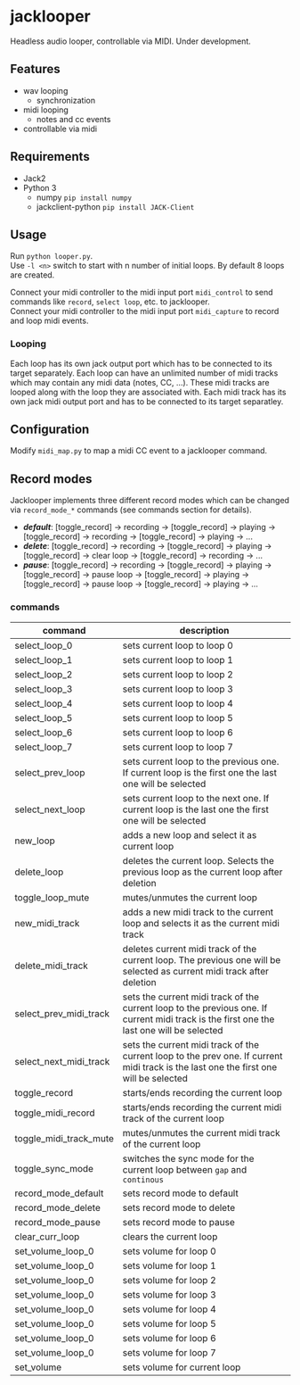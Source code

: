 # jacklooper
Headless audio looper, controllable via MIDI. Under development.

## Features

* wav looping
  * synchronization
* midi looping
  * notes and cc events
* controllable via midi

## Requirements

* Jack2
* Python 3
	* numpy ```pip install numpy```
	* jackclient-python ```pip install JACK-Client```

## Usage

Run ```python looper.py```.  
Use ```-l <n>``` switch to start with n number of initial loops. By default 8 loops are created.

Connect your midi controller to the midi input port ```midi_control``` to send  commands like ```record```, ```select loop```, etc. to jacklooper.  
Connect your midi controller to the midi input port ```midi_capture``` to record and loop midi events.

### Looping
Each loop has its own jack output port which has to be connected to its target separately. Each loop can have an unlimited number of midi tracks which may contain any midi data (notes, CC, ...). These midi tracks are looped along with the loop they are associated with. Each midi track has its own jack midi output port and has to be connected to its target separatley.

## Configuration

Modify ```midi_map.py``` to map a midi CC event to a jacklooper command.

## Record modes

Jacklooper implements three different record modes which can be changed via ```record_mode_*``` commands (see commands section for details).

* ***default***: [toggle_record] -> recording -> [toggle_record] -> playing -> [toggle_record] -> recording -> [toggle_record] -> playing -> ...
* ***delete***: [toggle_record] -> recording -> [toggle_record] -> playing -> [toggle_record] -> clear loop -> [toggle_record] -> recording -> ...
* ***pause***: [toggle_record] -> recording -> [toggle_record] -> playing -> [toggle_record] -> pause loop -> [toggle_record] -> playing -> [toggle_record] -> pause loop -> [toggle_record] -> playing -> ...

### commands 

|command | description|
|--------|------------|
|select_loop_0|sets current loop to loop 0|
|select_loop_1|sets current loop to loop 1|
|select_loop_2|sets current loop to loop 2|
|select_loop_3|sets current loop to loop 3|
|select_loop_4|sets current loop to loop 4|
|select_loop_5|sets current loop to loop 5|
|select_loop_6|sets current loop to loop 6|
|select_loop_7|sets current loop to loop 7|
|select_prev_loop|sets current loop to the previous one. If current loop is the first one the last one will be selected|
|select_next_loop|sets current loop to the next one. If current loop is the last one the first one will be selected|
|new_loop|adds a new loop and select it as current loop|
|delete_loop|deletes the current loop. Selects the previous loop as the current loop after deletion|
|toggle_loop_mute|mutes/unmutes the current loop|
|new_midi_track|adds a new midi track to the current loop and selects it as the current midi track|
|delete_midi_track|deletes current midi track of the current loop. The previous one will be selected as current midi track after deletion|
|select_prev_midi_track|sets the current midi track of the current loop to the previous one. If current midi track is the first one the last one will be selected|
|select_next_midi_track|sets the current midi track of the current loop to the prev one. If current midi track is the last one the first one will be selected|
|toggle_record|starts/ends recording the current loop|
|toggle_midi_record|starts/ends recording the current midi track of the current loop|
|toggle_midi_track_mute|mutes/unmutes the current midi track of the current loop|
|toggle_sync_mode|switches the sync mode for the current loop between ```gap``` and ```continous```|
|record_mode_default|sets record mode to default|
|record_mode_delete|sets record mode to delete|
|record_mode_pause|sets record mode to pause|
|clear_curr_loop|clears the current loop|
|set_volume_loop_0 <vol>|sets volume for loop 0|
|set_volume_loop_0 <vol>|sets volume for loop 1|
|set_volume_loop_0 <vol>|sets volume for loop 2|
|set_volume_loop_0 <vol>|sets volume for loop 3|
|set_volume_loop_0 <vol>|sets volume for loop 4|
|set_volume_loop_0 <vol>|sets volume for loop 5|
|set_volume_loop_0 <vol>|sets volume for loop 6|
|set_volume_loop_0 <vol>|sets volume for loop 7|
|set_volume <vol>|sets volume for current loop|
